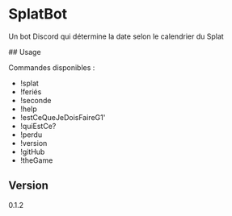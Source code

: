 SplatBot
========

Un bot Discord qui détermine la date selon le calendrier du Splat

## Usage

Commandes disponibles :
  - !splat
  - !feriés
  - !seconde
  - !help
  - !estCeQueJeDoisFaireG1'
  - !quiEstCe?
  - !perdu
  - !version
  - !gitHub
  - !theGame

## Version

0.1.2
